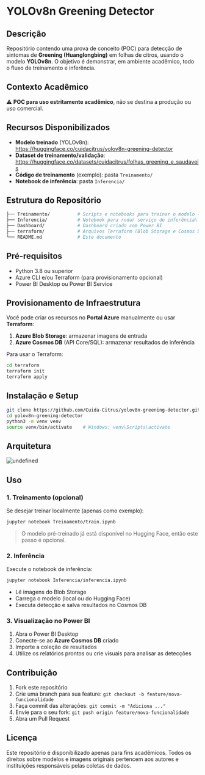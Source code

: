 # YOLOv8n Greening Detector

## Descrição
Repositório contendo uma prova de conceito (POC) para detecção de sintomas de **Greening (Huanglongbing)** em folhas de citros, usando o modelo **YOLOv8n**. O objetivo é demonstrar, em ambiente acadêmico, todo o fluxo de treinamento e inferência.

## Contexto Acadêmico
⚠️ **POC para uso estritamente acadêmico**, não se destina a produção ou uso comercial.

## Recursos Disponibilizados
- **Modelo treinado** (YOLOv8n): https://huggingface.co/cuidacitrus/yolov8n-greening-detector
- **Dataset de treinamento/validação**: https://huggingface.co/datasets/cuidacitrus/folhas_greening_e_saudaveis
- **Código de treinamento** (exemplo): pasta `Treinamento/`
- **Notebook de inferência**: pasta `Inferencia/`

## Estrutura do Repositório
```bash
├── Treinamento/          # Scripts e notebooks para treinar o modelo (exemplo)
├── Inferencia/           # Notebook para rodar serviço de inferência\
├── Dashboard/            # Dashboard criado com Power BI
├── terraform/            # Arquivos Terraform (Blob Storage e Cosmos DB)
└── README.md             # Este documento
```

## Pré-requisitos
- Python 3.8 ou superior
- Azure CLI e/ou Terraform (para provisionamento opcional)
- Power BI Desktop ou Power BI Service

## Provisionamento de Infraestrutura
Você pode criar os recursos no **Portal Azure** manualmente ou usar **Terraform**:
1. **Azure Blob Storage**: armazenar imagens de entrada
2. **Azure Cosmos DB** (API Core/SQL): armazenar resultados de inferência

Para usar o Terraform:
```bash
cd terraform
terraform init
terraform apply
```

## Instalação e Setup
```bash
git clone https://github.com/Cuida-Citrus/yolov8n-greening-detector.git
cd yolov8n-greening-detector
python3 -m venv venv
source venv/bin/activate    # Windows: venv\Scripts\activate
```

## Arquitetura
![undefined](https://github.com/user-attachments/assets/984f525d-f422-4462-8494-e07a7d19d6d1)

## Uso

### 1. Treinamento (opcional)
Se desejar treinar localmente (apenas como exemplo):
```bash
jupyter notebook Treinamento/train.ipynb
```
> O modelo pré-treinado já está disponível no Hugging Face, então este passo é opcional.

### 2. Inferência
Execute o notebook de inferência:
```bash
jupyter notebook Inferencia/inferencia.ipynb
```
- Lê imagens do Blob Storage
- Carrega o modelo (local ou do Hugging Face)
- Executa detecção e salva resultados no Cosmos DB

### 3. Visualização no Power BI
1. Abra o Power BI Desktop
2. Conecte-se ao **Azure Cosmos DB** criado
3. Importe a coleção de resultados
4. Utilize os relatórios prontos ou crie visuais para analisar as detecções

## Contribuição
1. Fork este repositório
2. Crie uma branch para sua feature: `git checkout -b feature/nova-funcionalidade`
3. Faça commit das alterações: `git commit -m "Adiciona ..."`
4. Envie para o seu fork: `git push origin feature/nova-funcionalidade`
5. Abra um Pull Request

## Licença
Este repositório é disponibilizado apenas para fins acadêmicos. Todos os direitos sobre modelos e imagens originais pertencem aos autores e instituições responsáveis pelas coletas de dados.
